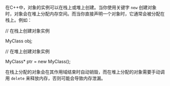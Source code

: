 在C++中，对象的实例可以在栈上或堆上创建。当你使用关键字 `new` 创建对象时，对象会在堆上分配内存空间。而当你直接声明一个对象时，它通常会被分配在栈上。例如：



// 在栈上创建对象实例

MyClass obj;



// 在堆上创建对象实例

MyClass* ptr = new MyClass();





在栈上分配的对象会在其作用域结束时自动销毁，而在堆上分配的对象需要手动调用 `delete` 来释放内存，否则可能会导致内存泄漏。